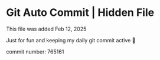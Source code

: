 # Git Auto Commit | Hidden File

This file was added Feb 12, 2025

Just for fun and keeping my daily git commit active 🤪

commit number: 765161
